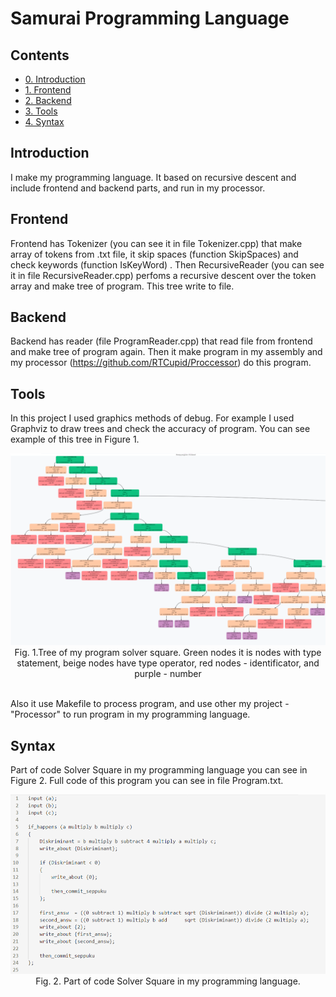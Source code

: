 # Samurai Programming Language

## Contents
- [0. Introduction](#introduction)
- [1. Frontend](#frontend)
- [2. Backend](#backend)
- [3. Tools](#tools)
- [4. Syntax](#syntax)

## Introduction
I make my programming language. It based on recursive descent and include frontend and backend parts, and run in my processor.

## Frontend
Frontend has Tokenizer (you can see it in file Tokenizer.cpp) that make array of tokens from .txt file, it skip spaces (function SkipSpaces) and check keywords (function IsKeyWord) . Then RecursiveReader (you can see it in file RecursiveReader.cpp) perfoms a recursive descent over the token array and make tree of program. This tree write to file.

## Backend
Backend has reader (file ProgramReader.cpp) that read file from frontend and make tree of program again. Then it make program in my assembly and my processor (https://github.com/RTCupid/Proccessor) do this program.

## Tools
In this project I used graphics methods of debug. For example I used Graphviz to draw trees and check the accuracy of program. You can see example of this tree in Figure 1.

 <img src="Tree.png">
 <div align="center"> Fig. 1.Tree of my program solver square. Green nodes it is nodes with type statement, beige nodes have type operator, red nodes - identificator, and purple - number</div><br>

Also it use Makefile to process program, and use other my project - "Processor" to run program in my programming language.

## Syntax
Part of code Solver Square in my programming language you can see in Figure 2. Full code of this program you can see in file Program.txt.

<img src="MySyntax.png">
 <div align="center"> Fig. 2. Part of code Solver Square in my programming language. </div><br>


